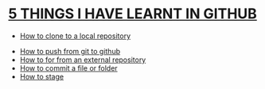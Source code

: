 # <U>5 THINGS I HAVE LEARNT IN GITHUB

 - How to clone to a local repository 
 * How to push from git to github
 * How to for from an external repository
 * How to commit a file or folder
 * How to stage
